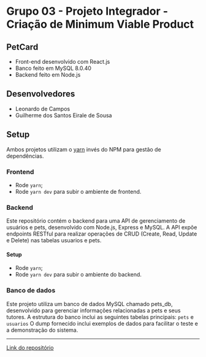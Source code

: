 # Grupo 03 - Projeto Integrador - Criação de Minimum Viable Product

## PetCard

- Front-end desenvolvido com React.js
- Banco feito em MySQL 8.0.40
- Backend feito em Node.js

## Desenvolvedores

- Leonardo de Campos
- Guilherme dos Santos Eirale de Sousa

## Setup

Ambos projetos utilizam o [yarn](https://yarnpkg.com/getting-started/install) invés do NPM para gestão de dependências.

### Frontend

- Rode `yarn`;
- Rode `yarn dev` para subir o ambiente de frontend.

### Backend

Este repositório contém o backend para uma API de gerenciamento de usuários e pets, desenvolvido com Node.js, Express e MySQL. A API expõe endpoints RESTful para realizar operações de CRUD (Create, Read, Update e Delete) nas tabelas usuarios e pets.

#### Setup

- Rode `yarn`;
- Rode `yarn dev` para subir o ambiente do backend.

### Banco de dados

Este projeto utiliza um banco de dados MySQL chamado pets_db, desenvolvido para gerenciar informações relacionadas a pets e seus tutores. A estrutura do banco inclui as seguintes tabelas principais: `pets` e `usuarios`
O dump fornecido inclui exemplos de dados para facilitar o teste e a demonstração do sistema.


---

[Link do repositório](https://github.com/techmuha/pi-2024-sistema-web-mvp-grupo-03)
